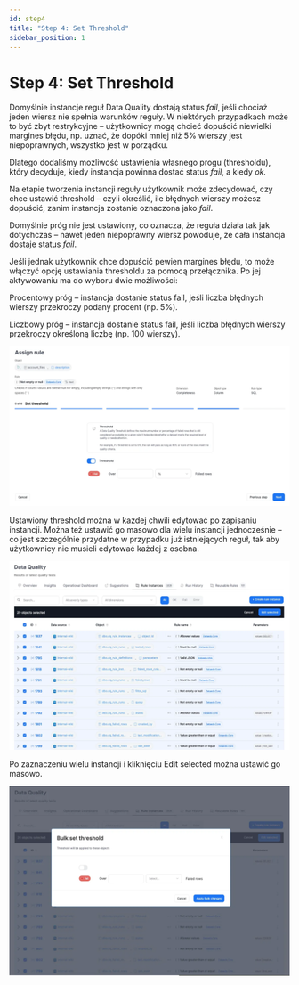 ```yaml
---
id: step4
title: "Step 4: Set Threshold"
sidebar_position: 1
---
```

# Step 4: Set Threshold

Domyślnie instancje reguł Data Quality dostają status *fail*, jeśli chociaż jeden wiersz nie spełnia warunków reguły. W niektórych przypadkach może to być zbyt restrykcyjne – użytkownicy mogą chcieć dopuścić niewielki margines błędu, np. uznać, że dopóki mniej niż 5% wierszy jest niepoprawnych, wszystko jest w porządku.

Dlatego dodaliśmy możliwość ustawienia własnego progu (thresholdu), który decyduje, kiedy instancja powinna dostać status *fail*, a kiedy *ok.*

Na etapie tworzenia instancji reguły użytkownik może zdecydować, czy chce ustawić threshold – czyli określić, ile błędnych wierszy możesz dopuścić, zanim instancja zostanie oznaczona jako *fail*.

Domyślnie próg nie jest ustawiony, co oznacza, że reguła działa tak jak dotychczas – nawet jeden niepoprawny wiersz powoduje, że cała instancja dostaje status *fail*.

Jeśli jednak użytkownik chce dopuścić pewien margines błędu, to może włączyć opcję ustawiania thresholdu za pomocą przełącznika. Po jej aktywowaniu ma do wyboru dwie możliwości:

Procentowy próg – instancja dostanie status fail, jeśli liczba błędnych wierszy przekroczy podany procent (np. 5%).

Liczbowy próg – instancja dostanie status fail, jeśli liczba błędnych wierszy przekroczy określoną liczbę (np. 100 wierszy).

![alt text](Zrzut_ekranu_2025-07-25_o_15.39.55.webp)

Ustawiony threshold można w każdej chwili edytować po zapisaniu instancji. Można też ustawić go masowo dla wielu instancji jednocześnie – co jest szczególnie przydatne w przypadku już istniejących reguł, tak aby użytkownicy nie musieli edytować każdej z osobna.

![alt text](Zrzut_ekranu_2025-07-25_o_15.49.51.webp)

Po zaznaczeniu wielu instancji i kliknięciu Edit selected można ustawić go masowo.

![alt text](Zrzut_ekranu_2025-07-25_o_15.50.21.webp)